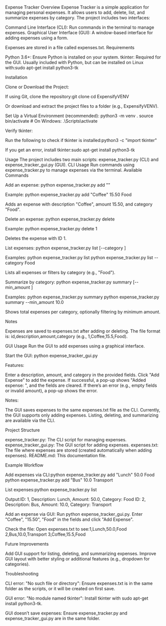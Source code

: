 Expense Tracker
Overview
Expense Tracker is a simple application for managing personal expenses. It allows users to add, delete, list, and summarize expenses by category. The project includes two interfaces:

Command Line Interface (CLI): Run commands in the terminal to manage expenses.
Graphical User Interface (GUI): A window-based interface for adding expenses using a form.

Expenses are stored in a file called expenses.txt.
Requirements

Python 3.6+: Ensure Python is installed on your system.
tkinter: Required for the GUI. Usually included with Python, but can be installed on Linux with:sudo apt-get install python3-tk



Installation

Clone or Download the Project:

If using Git, clone the repository:git clone <repository-url>
cd ExpensifyVENV


Or download and extract the project files to a folder (e.g., ExpensifyVENV).


Set Up a Virtual Environment (recommended):
python3 -m venv .
source bin/activate  # On Windows: .\Scripts\activate


Verify tkinter:

Run the following to check if tkinter is installed:python3 -c "import tkinter"


If you get an error, install tkinter:sudo apt-get install python3-tk





Usage
The project includes two main scripts: expense_tracker.py (CLI) and expense_tracker_gui.py (GUI).
CLI Usage
Run commands using expense_tracker.py to manage expenses via the terminal.
Available Commands

Add an expense:
python expense_tracker.py add "<description>" <amount> <category>

Example:
python expense_tracker.py add "Coffee" 15.50 Food

Adds an expense with description "Coffee", amount 15.50, and category "Food".

Delete an expense:
python expense_tracker.py delete <id>

Example:
python expense_tracker.py delete 1

Deletes the expense with ID 1.

List expenses:
python expense_tracker.py list [--category <category>]

Examples:
python expense_tracker.py list
python expense_tracker.py list --category Food

Lists all expenses or filters by category (e.g., "Food").

Summarize by category:
python expense_tracker.py summary [--min_amount <amount>]

Examples:
python expense_tracker.py summary
python expense_tracker.py summary --min_amount 10.0

Shows total expenses per category, optionally filtering by minimum amount.


Notes

Expenses are saved to expenses.txt after adding or deleting.
The file format is: id,description,amount,category (e.g., 1,Coffee,15.5,Food).

GUI Usage
Run the GUI to add expenses using a graphical interface.

Start the GUI:
python expense_tracker_gui.py


Features:

Enter a description, amount, and category in the provided fields.
Click "Add Expense" to add the expense.
If successful, a pop-up shows "Added expense: ", and the fields are cleared.
If there’s an error (e.g., empty fields or invalid amount), a pop-up shows the error.


Notes:

The GUI saves expenses to the same expenses.txt file as the CLI.
Currently, the GUI supports only adding expenses. Listing, deleting, and summarizing are available via the CLI.



Project Structure

expense_tracker.py: The CLI script for managing expenses.
expense_tracker_gui.py: The GUI script for adding expenses.
expenses.txt: The file where expenses are stored (created automatically when adding expenses).
README.md: This documentation file.

Example Workflow

Add expenses via CLI:python expense_tracker.py add "Lunch" 50.0 Food
python expense_tracker.py add "Bus" 10.0 Transport


List expenses:python expense_tracker.py list

Output:ID: 1, Description: Lunch, Amount: 50.0, Category: Food
ID: 2, Description: Bus, Amount: 10.0, Category: Transport


Add an expense via GUI:
Run python expense_tracker_gui.py.
Enter "Coffee", "15.50", "Food" in the fields and click "Add Expense".


Check the file:
Open expenses.txt to see:1,Lunch,50.0,Food
2,Bus,10.0,Transport
3,Coffee,15.5,Food





Future Improvements

Add GUI support for listing, deleting, and summarizing expenses.
Improve GUI layout with better styling or additional features (e.g., dropdown for categories).

Troubleshooting

CLI error: "No such file or directory":
Ensure expenses.txt is in the same folder as the scripts, or it will be created on first save.


GUI error: "No module named tkinter":
Install tkinter with sudo apt-get install python3-tk.


GUI doesn’t save expenses:
Ensure expense_tracker.py and expense_tracker_gui.py are in the same folder.


